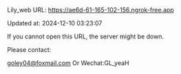 Lily_web URL: https://ae6d-61-165-102-156.ngrok-free.app

Updated at: 2024-12-10 03:23:07

If you cannot open this URL, the server might be down.

Please contact: 

goley04@foxmail.com Or Wechat:GL_yeaH